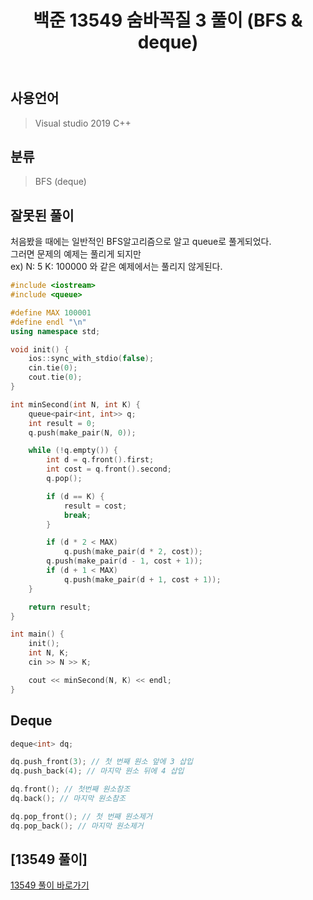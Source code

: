﻿---
title: "백준 13549 숨바꼭질 3 풀이 (BFS & deque)"
categories: Algorithm
comments: true
---

## 사용언어
 > Visual studio 2019 C++  
  
## 분류
 > BFS (deque)  


## 잘못된 풀이
처음봤을 때에는 일반적인 BFS알고리즘으로 알고 queue로 풀게되었다.  
그러면 문제의 예제는 풀리게 되지만  
ex) N: 5 K: 100000 와 같은 예제에서는 풀리지 않게된다.  

```c++
#include <iostream>
#include <queue>

#define MAX 100001
#define endl "\n"
using namespace std;

void init() {
	ios::sync_with_stdio(false);
	cin.tie(0);
	cout.tie(0);
}

int minSecond(int N, int K) {
	queue<pair<int, int>> q;
	int result = 0;
	q.push(make_pair(N, 0));

	while (!q.empty()) {
		int d = q.front().first;
		int cost = q.front().second;
		q.pop();

		if (d == K) {
			result = cost;
			break;
		}

		if (d * 2 < MAX)
			q.push(make_pair(d * 2, cost));
		q.push(make_pair(d - 1, cost + 1));
		if (d + 1 < MAX)
			q.push(make_pair(d + 1, cost + 1));
	}

	return result;
}

int main() {
	init();
	int N, K;
	cin >> N >> K;

	cout << minSecond(N, K) << endl;
}
```


## Deque

```c++
deque<int> dq;

dq.push_front(3); // 첫 번째 원소 앞에 3 삽입
dq.push_back(4); // 마지막 원소 뒤에 4 삽입

dq.front(); // 첫번째 원소참조
dq.back(); // 마지막 원소참조

dq.pop_front(); // 첫 번째 원소제거
dq.pop_back(); // 마지막 원소제거
```

## [13549 풀이]

[13549 풀이 바로가기](https://github.com/leleluv1122/Algorithm/blob/master/_BAEKJOON_/_BAEKJOON_/13549_%EC%88%A8%EB%B0%94%EA%BC%AD%EC%A7%883.cpp)